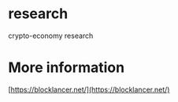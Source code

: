 # research
crypto-economy research

# More information
[https://blocklancer.net/](https://blocklancer.net/)
